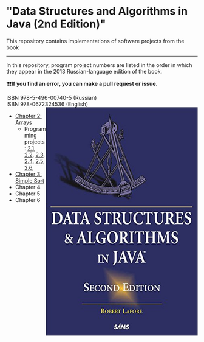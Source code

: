 # "Data Structures and Algorithms in Java (2nd Edition)"

This repository contains implementations of software projects from the book

---
In this repository, program project numbers are listed in the order 
in which they appear in the 2013 Russian-language edition of the book.

❗️❗️❗️**If you find an error, you can make a pull request or issue.**

ISBN 978-5-496-00740-5 (Russian)<br>
ISBN 978-0672324536 (English)
<a href="url"><img src="src/main/resources/cover.jpg" align="right" height="600" width="400"></a>

* <a href = "https://github.com/savra/DataStructuresAndAlgorithmsByRobertLafore/tree/master/src/main/java/com/hvdbs/savra/datastructuresandalgorithmsbyrobertlafore/Chapter2">Chapter 2: Arrays</a>
  * Programming projects: <a href = "https://github.com/savra/DataStructuresAndAlgorithmsByRobertLafore/tree/master/src/main/java/com/hvdbs/savra/datastructuresandalgorithmsbyrobertlafore/Chapter2/HighArrayApp.java">2.1</a>, 
  <a href = "https://github.com/savra/DataStructuresAndAlgorithmsByRobertLafore/tree/master/src/main/java/com/hvdbs/savra/datastructuresandalgorithmsbyrobertlafore/Chapter2/HighArrayApp.java">2.2</a>,
    <a href = "https://github.com/savra/DataStructuresAndAlgorithmsByRobertLafore/tree/master/src/main/java/com/hvdbs/savra/datastructuresandalgorithmsbyrobertlafore/Chapter2/HighArrayApp.java">2.3</a>,
    <a href = "https://github.com/savra/DataStructuresAndAlgorithmsByRobertLafore/tree/master/src/main/java/com/hvdbs/savra/datastructuresandalgorithmsbyrobertlafore/Chapter2/OrderedApp.java">2.4</a>,
    <a href = "https://github.com/savra/DataStructuresAndAlgorithmsByRobertLafore/tree/master/src/main/java/com/hvdbs/savra/datastructuresandalgorithmsbyrobertlafore/Chapter2/OrderedApp.java">2.5</a>,
    <a href = "https://github.com/savra/DataStructuresAndAlgorithmsByRobertLafore/tree/master/src/main/java/com/hvdbs/savra/datastructuresandalgorithmsbyrobertlafore/Chapter2/HighArrayApp.java">2.6</a>,
* <a href = "https://github.com/savra/DataStructuresAndAlgorithmsByRobertLafore/tree/master/src/main/java/com/hvdbs/savra/datastructuresandalgorithmsbyrobertlafore/Chapter3">Chapter 3: Simple Sort</a>
* Chapter 4 
* Chapter 5
* Chapter 6
